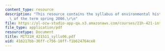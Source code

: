 ```yaml
---
content_type: resource
description: "This resource contains the syllabus of environmental history course\
  \ of the term spring 2006.\r\n"
file: https://ol-ocw-studio-app-qa.s3.amazonaws.com/courses/21h-421-introduction-to-environmental-history-spring-2011/416217bb36ffc75618fff1b624764ce8_MIT21H_421S11_sylls06.pdf
file_type: application/pdf
resourcetype: Document
title: MIT21H_421S11_sylls06.pdf
uid: 416217bb-36ff-c756-18ff-f1b624764ce8
---
```

